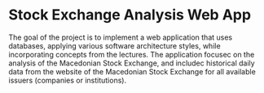 # Stock Exchange Analysis Web App
The goal of the project is to implement a web application that uses databases, applying various software architecture styles, while incorporating concepts from the lectures. The application focusес on the analysis of the Macedonian Stock Exchange, and  includeс historical daily data from the website of the Macedonian Stock Exchange for all available issuers (companies or institutions).
